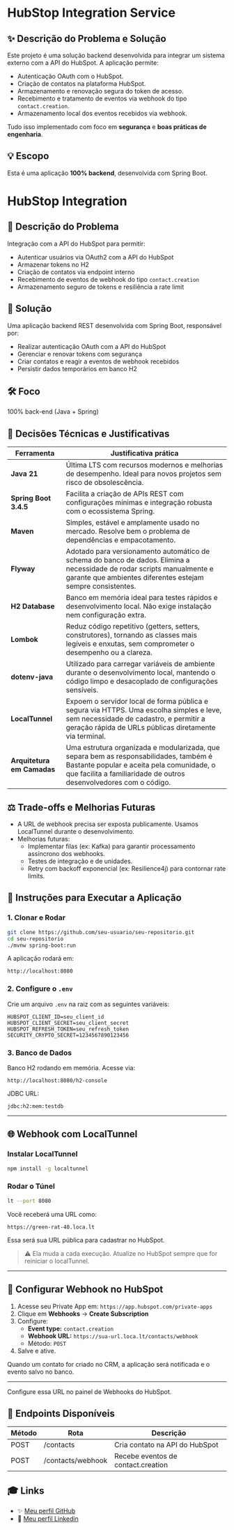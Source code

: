 # HubStop Integration Service

## ✨ Descrição do Problema e Solução
Este projeto é uma solução backend desenvolvida para integrar um sistema externo com a API do HubSpot. A aplicação permite:

- Autenticação OAuth com o HubSpot.
- Criação de contatos na plataforma HubSpot.
- Armazenamento e renovação segura do token de acesso.
- Recebimento e tratamento de eventos via webhook do tipo `contact.creation`.
- Armazenamento local dos eventos recebidos via webhook.

Tudo isso implementado com foco em **segurança** e **boas práticas de engenharia**.

## 💡 Escopo
Esta é uma aplicação **100% backend**, desenvolvida com Spring Boot.
# HubStop Integration

## 📌 Descrição do Problema
Integração com a API do HubSpot para permitir:
- Autenticar usuários via OAuth2 com a API do HubSpot
- Armazenar tokens no H2
- Criação de contatos via endpoint interno
- Recebimento de eventos de webhook do tipo `contact.creation`
- Armazenamento seguro de tokens e resiliência a rate limit

## 🎯 Solução
Uma aplicação backend REST desenvolvida com Spring Boot, responsável por:
- Realizar autenticação OAuth com a API do HubSpot
- Gerenciar e renovar tokens com segurança
- Criar contatos e reagir a eventos de webhook recebidos
- Persistir dados temporários em banco H2

## 🛠️ Foco
100% back-end (Java + Spring)

## 🧠 Decisões Técnicas e Justificativas

| Ferramenta | Justificativa prática |
|-----------|------------------------|
| **Java 21** | Última LTS com recursos modernos e melhorias de desempenho. Ideal para novos projetos sem risco de obsolescência. |
| **Spring Boot 3.4.5** | Facilita a criação de APIs REST com configurações mínimas e integração robusta com o ecossistema Spring. |
| **Maven** | Simples, estável e amplamente usado no mercado. Resolve bem o problema de dependências e empacotamento. |
| **Flyway** | Adotado para versionamento automático de schema do banco de dados. Elimina a necessidade de rodar scripts manualmente e garante que ambientes diferentes estejam sempre consistentes.
| **H2 Database** | Banco em memória ideal para testes rápidos e desenvolvimento local. Não exige instalação nem configuração extra. |
| **Lombok** | Reduz código repetitivo (getters, setters, construtores), tornando as classes mais legíveis e enxutas, sem comprometer o desempenho ou a clareza. |
| **dotenv-java** | Utilizado para carregar variáveis de ambiente durante o desenvolvimento local, mantendo o código limpo e desacoplado de configurações sensíveis. |
| **LocalTunnel** | Expoem o servidor local de forma pública e segura via HTTPS. Uma escolha simples e leve, sem necessidade de cadastro, e permitir a geração rápida de URLs públicas diretamente via terminal.
| **Arquitetura em Camadas** | Uma estrutura organizada e modularizada, que separa bem as responsabilidades, também é Bastante popular e aceita pela comunidade, o que facilita a familiaridade de outros desenvolvedores com o código. |


## ⚖️ Trade-offs e Melhorias Futuras
- A URL de webhook precisa ser exposta publicamente. Usamos LocalTunnel durante o desenvolvimento.
- Melhorias futuras:
  - Implementar filas (ex: Kafka) para garantir processamento assíncrono dos webhooks.
  - Testes de integração e de unidades.
  - Retry com backoff exponencial (ex: Resilience4j) para contornar rate limits.

## 💼 Instruções para Executar a Aplicação

### 1. Clonar e Rodar
```bash
git clone https://github.com/seu-usuario/seu-repositorio.git
cd seu-repositorio
./mvnw spring-boot:run
```

A aplicação rodará em:
```
http://localhost:8080
```

### 2. Configure o `.env`
Crie um arquivo `.env` na raiz com as seguintes variáveis:
```
HUBSPOT_CLIENT_ID=seu_client_id
HUBSPOT_CLIENT_SECRET=seu_client_secret
HUBSPOT_REFRESH_TOKEN=seu_refresh_token
SECURITY_CRYPTO_SECRET=1234567890123456
```

### 3. Banco de Dados
Banco H2 rodando em memória.
Acesse via:
```
http://localhost:8080/h2-console
```
JDBC URL:
```
jdbc:h2:mem:testdb
```

---

## 🌐 Webhook com LocalTunnel

### Instalar LocalTunnel
```bash
npm install -g localtunnel
```

### Rodar o Túnel
```bash
lt --port 8080
```

Você receberá uma URL como:
```
https://green-rat-40.loca.lt
```
Essa será sua URL pública para cadastrar no HubSpot.

> ⚠️ Ela muda a cada execução. Atualize no HubSpot sempre que for reiniciar o localTunnel.

---

## 🔧 Configurar Webhook no HubSpot

1. Acesse seu Private App em: `https://app.hubspot.com/private-apps`
2. Clique em **Webhooks** → **Create Subscription**
3. Configure:
   - **Event type:** `contact.creation`
   - **Webhook URL:** `https://sua-url.loca.lt/contacts/webhook`
   - Método: `POST`
4. Salve e ative.

Quando um contato for criado no CRM, a aplicação será notificada e o evento salvo no banco.

---

Configure essa URL no painel de Webhooks do HubSpot.

## 🔗 Endpoints Disponíveis
| Método | Rota                | Descrição                          |
|--------|---------------------|-------------------------------------|
| POST   | /contacts           | Cria contato na API do HubSpot      |
| POST   | /contacts/webhook  | Recebe eventos de contact.creation  |

## 🎓 Links
- ✨ [Meu perfil GitHub](https://github.com/maykoncosta)
- 🔗 [Meu perfil Linkedin](https://linkedin.com/in/maykon-costa)



